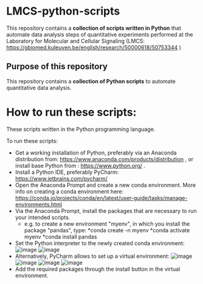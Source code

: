 # LMCS-python-scripts
This repository contains a **collection of scripts written in Python** that automate data analysis steps of quantitative experiments performed at the Laboratory for Molecular and Cellular Signaling (LMCS: https://gbiomed.kuleuven.be/english/research/50000618/50753344 )  

## Purpose of this repository
This repository contains a **collection of Python scripts** to automate quantitative data analysis.

# How to run these scripts:

These scripts written in the Python programming language.

To run these scripts:
* Get a working installation of Python, preferably via an Anaconda distribution from: https://www.anaconda.com/products/distribution , or install base Python from : https://www.python.org/ .
* Install a Python IDE, preferably PyCharm: https://www.jetbrains.com/pycharm/
* Open the Anaconda Prompt and create a new conda environment. More info on creating a conda environment here: https://conda.io/projects/conda/en/latest/user-guide/tasks/manage-environments.html
* Via the Anaconda Prompt, install the packages that are necessary to run your intended scripts. 
	* e.g. to create a new environment "myenv", in which you install the package "pandas", type:
		*conda create -n myenv
		*conda activate myenv
		*conda install pandas
* Set the Python interpreter to the newly created conda environment:
![image](https://user-images.githubusercontent.com/38840043/223134708-b864418a-0459-40a6-8d7b-2458bde45aaa.png)
![image](https://user-images.githubusercontent.com/38840043/223135019-b2e98c0b-d174-40d3-89b0-ac920b6bdf4e.png)
* Alternatively, PyCharm allows to set up a virtual environment:
![image](https://user-images.githubusercontent.com/38840043/223135231-50a12553-2b10-49b9-bc6f-b738a6a01366.png)
![image](https://user-images.githubusercontent.com/38840043/223135692-122abb56-c154-4a61-b96d-7b43810f8aff.png)
![image](https://user-images.githubusercontent.com/38840043/223137307-380b7212-5d3f-411f-97ec-fb41143920e0.png)
![image](https://user-images.githubusercontent.com/38840043/223137580-6c7cd26b-b83f-4a0a-a7c5-ff67f7b7e473.png)
* Add the required packages through the install button in the virtual environment.

